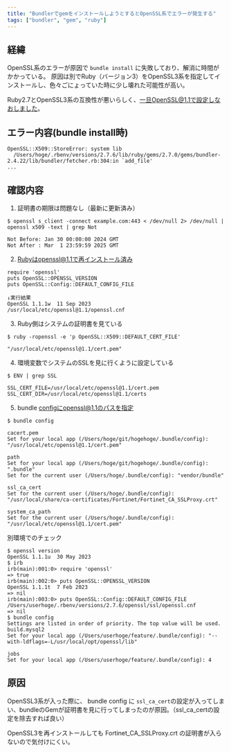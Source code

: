 ```yaml
---
title: "BundlerでgemをインストールしようとするとOpenSSL系でエラーが発生する"
tags: ["bundler", "gem", "ruby"]
---
```


## 経緯
OpenSSL系のエラーが原因で `bundle install` に失敗しており、解消に時間がかかっている。
原因は別でRuby（バージョン3）をOpenSSL3系を指定してインストールし、色々ごにょっていた時に少し壊れた可能性が高い。

Ruby2.7とOpenSSL3系の互換性が悪いらしく、一旦OpenSSL@1.1で設定しなおしました。

## エラー内容(bundle install時)

```
OpenSSL::X509::StoreError: system lib
  /Users/hoge/.rbenv/versions/2.7.6/lib/ruby/gems/2.7.0/gems/bundler-2.4.22/lib/bundler/fetcher.rb:304:in `add_file'
...
```

## 確認内容

1. 証明書の期限は問題なし（最新に更新済み）

```
$ openssl s_client -connect example.com:443 < /dev/null 2> /dev/null | openssl x509 -text | grep Not

Not Before: Jan 30 00:00:00 2024 GMT
Not After : Mar  1 23:59:59 2025 GMT
```

2. Rubyはopenssl@1.1で再インストール済み

```
require 'openssl'
puts OpenSSL::OPENSSL_VERSION
puts OpenSSL::Config::DEFAULT_CONFIG_FILE

↓実行結果
OpenSSL 1.1.1w  11 Sep 2023
/usr/local/etc/openssl@1.1/openssl.cnf
```

3. Ruby側はシステムの証明書を見ている

```
$ ruby -ropenssl -e 'p OpenSSL::X509::DEFAULT_CERT_FILE'

"/usr/local/etc/openssl@1.1/cert.pem"
```

4. 環境変数でシステムのSSLを見に行くように設定している

```
$ ENV | grep SSL

SSL_CERT_FILE=/usr/local/etc/openssl@1.1/cert.pem
SSL_CERT_DIR=/usr/local/etc/openssl@1.1/certs
```

5. bundle configにopenssl@1.1のパスを指定

```
$ bundle config

cacert.pem
Set for your local app (/Users/hoge/git/hogehoge/.bundle/config): "/usr/local/etc/openssl@1.1/cert.pem"

path
Set for your local app (/Users/hoge/git/hogehoge/.bundle/config): ".bundle"
Set for the current user (/Users/hoge/.bundle/config): "vendor/bundle"

ssl_ca_cert
Set for the current user (/Users/hoge/.bundle/config): "/usr/local/share/ca-certificates/Fortinet/Fortinet_CA_SSLProxy.crt"

system_ca_path
Set for the current user (/Users/hoge/.bundle/config): "/usr/local/etc/openssl@1.1/cert.pem"
```

別環境でのチェック

```
$ openssl version
OpenSSL 1.1.1u  30 May 2023
$ irb
irb(main):001:0> require 'openssl'
=> true
irb(main):002:0> puts OpenSSL::OPENSSL_VERSION
OpenSSL 1.1.1t  7 Feb 2023
=> nil
irb(main):003:0> puts OpenSSL::Config::DEFAULT_CONFIG_FILE
/Users/userhoge/.rbenv/versions/2.7.6/openssl/ssl/openssl.cnf
=> nil
$ bundle config
Settings are listed in order of priority. The top value will be used.
build.mysql2
Set for your local app (/Users/userhoge/feature/.bundle/config): "--with-ldflags=-L/usr/local/opt/openssl/lib"

jobs
Set for your local app (/Users/userhoge/feature/.bundle/config): 4
```

## 原因
OpenSSL3系が入った際に、 bundle config に `ssl_ca_cert`の設定が入ってしまい、bundleのGemが証明書を見に行ってしまったのが原因。（ssl_ca_certの設定を除去すれば良い）

OpenSSL3を再インストールしても Fortinet_CA_SSLProxy.crt の証明書が入らないので気付けにくい。
